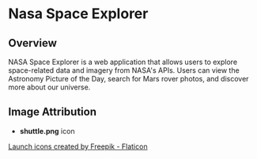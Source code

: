 # Nasa Space Explorer

## Overview

NASA Space Explorer is a web application that allows users to explore space-related data and imagery from NASA's APIs. Users can view the Astronomy Picture of the Day, search for Mars rover photos, and discover more about our universe.

## Image Attribution

- **shuttle.png** icon

<a href="https://www.flaticon.com/free-icons/launch" title="launch icons">Launch icons created by Freepik - Flaticon</a>
